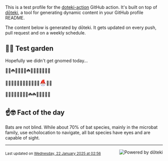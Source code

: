 This is a test profile for the [doteki-action](https://github.com/welpo/doteki-action) GitHub action. It's built on top of [dōteki](https://doteki.org), a tool for generating dynamic content in your GitHub profile README.

The content below is generated by dōteki. It gets updated on every push, pull request and on a weekly schedule.

## 👨‍🌾 Test garden

Hopefully we didn't get gnomed today…

<!-- garden start -->
🌿🌿☘️🌼🌼🌸🦋☘️🌸🐇🌸🍀🦋🐝🌱
<!-- garden end --><!-- garden start -->
🐝🌹🌼🌱🐛🐛🍄🌱🌺🌿🌸🌷<sub><img src="https://raw.githubusercontent.com/welpo/doteki-action/main/assets/gnomed.png" width="21" alt="Consider yourself gnomed"></sub>🌿🌿
<!-- garden end --><!-- garden start -->
🌱🌸🌿🦋🌳🌿🌳🍄☘️☘️🌿🌸🦋🌱🌳
<!-- garden end -->

## ☝️🤓 Fact of the day

<!-- did_you_know start -->
Bats are not blind. While about 70% of bat species, mainly in the microbat family, use echolocation to navigate, all bat species have eyes and are capable of sight.
<!-- did_you_know end -->

---

<a href="https://doteki.org"><img src="https://img.shields.io/badge/powered_by-d%C5%8Dteki-0?style=flat-square&labelColor=202b2d&color=5E936C" align="right" alt="Powered by dōteki"></a> <div style="text-align: left;"><sub>
<!-- last_updated start -->Last updated on <a href="https://github.com/welpo/doteki-action/actions/workflows/ci.yaml">Wednesday, 22 January 2025 at 02:56<!-- last_updated end --></sub></div>

